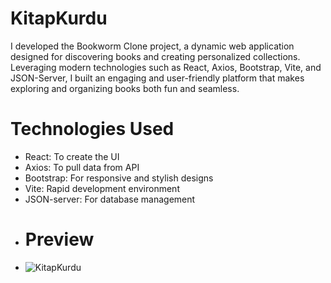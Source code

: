 # KitapKurdu
I developed the Bookworm Clone project, a dynamic web application designed for discovering books and creating personalized collections. Leveraging modern technologies such as React, Axios, Bootstrap, Vite, and JSON-Server, I built an engaging and user-friendly platform that makes exploring and organizing books both fun and seamless.
#  Technologies Used
- React: To create the UI
- Axios: To pull data from API
- Bootstrap: For responsive and stylish designs
- Vite: Rapid development environment
- JSON-server: For database management
- # Preview
- ![KitapKurdu](https://github.com/user-attachments/assets/ec2e03b2-bbf5-4f02-86d3-c02f0ae0a6db)
